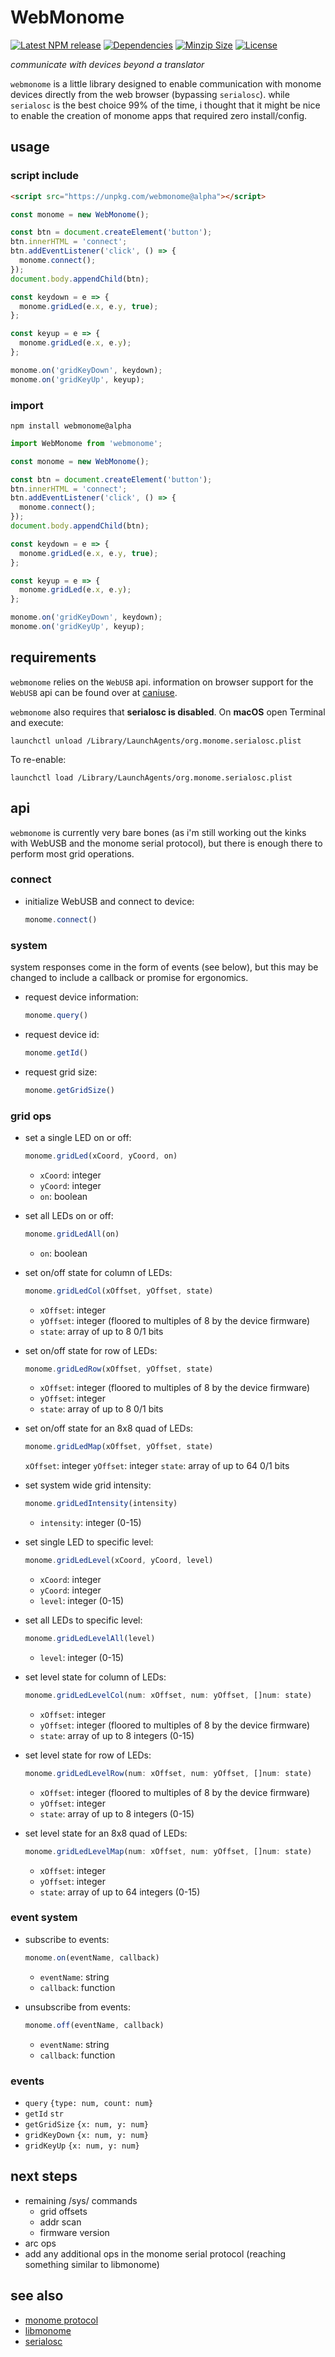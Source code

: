 # WebMonome

[![Latest NPM release][npm-badge]][npm-badge-url]
[![Dependencies][deps-badge]][deps-badge-url]
[![Minzip Size][size-badge]][size-badge-url]
[![License][license-badge]][license-badge-url]

*communicate with devices beyond a translator*

`webmonome` is a little library designed to enable communication with monome devices directly from the web browser (bypassing `serialosc`). while `serialosc` is the best choice 99% of the time, i thought that it might be nice to enable the creation of monome apps that required zero install/config.

## usage

### script include

```html
<script src="https://unpkg.com/webmonome@alpha"></script>
```
```js
const monome = new WebMonome();

const btn = document.createElement('button');
btn.innerHTML = 'connect';
btn.addEventListener('click', () => {
  monome.connect();
});
document.body.appendChild(btn);

const keydown = e => {
  monome.gridLed(e.x, e.y, true);
};

const keyup = e => {
  monome.gridLed(e.x, e.y);
};

monome.on('gridKeyDown', keydown);
monome.on('gridKeyUp', keyup);
```

### import

`npm install webmonome@alpha`

```javascript
import WebMonome from 'webmonome';

const monome = new WebMonome();

const btn = document.createElement('button');
btn.innerHTML = 'connect';
btn.addEventListener('click', () => {
  monome.connect();
});
document.body.appendChild(btn);

const keydown = e => {
  monome.gridLed(e.x, e.y, true);
};

const keyup = e => {
  monome.gridLed(e.x, e.y);
};

monome.on('gridKeyDown', keydown);
monome.on('gridKeyUp', keyup);
```

## requirements

`webmonome` relies on the `WebUSB` api. information on browser support for the `WebUSB` api can be found over at [caniuse](https://caniuse.com/#feat=webusb).

`webmonome` also requires that **serialosc is disabled**. On **macOS** open Terminal and execute:

```
launchctl unload /Library/LaunchAgents/org.monome.serialosc.plist
 ```

To re-enable:

```
launchctl load /Library/LaunchAgents/org.monome.serialosc.plist
```

## api

`webmonome` is currently very bare bones (as i'm still working out the kinks with WebUSB and the monome serial protocol), but there is enough there to perform most grid operations.

### connect

- initialize WebUSB and connect to device:

  ```javascript
  monome.connect()
  ```

### system

system responses come in the form of events (see below), but this may be changed to include a callback or promise for ergonomics.

- request device information:

  ```javascript
  monome.query()
  ```

- request device id:

  ```javascript
  monome.getId()
  ```

- request grid size:

  ```javascript
  monome.getGridSize()
  ```

### grid ops

- set a single LED on or off:

  ```javascript
  monome.gridLed(xCoord, yCoord, on)
  ```
  - `xCoord`: integer
  - `yCoord`: integer
  - `on`: boolean


- set all LEDs on or off:

  ```javascript
  monome.gridLedAll(on)
  ```
  - `on`: boolean


- set on/off state for column of LEDs:

  ```javascript
  monome.gridLedCol(xOffset, yOffset, state)
  ```
  - `xOffset`: integer
  - `yOffset`: integer (floored to multiples of 8 by the device firmware)
  - `state`: array of up to 8 0/1 bits


- set on/off state for row of LEDs:

  ```javascript
  monome.gridLedRow(xOffset, yOffset, state)
  ```
  - `xOffset`: integer (floored to multiples of 8 by the device firmware)
  - `yOffset`: integer
  - `state`: array of up to 8 0/1 bits


- set on/off state for an 8x8 quad of LEDs:

  ```javascript
  monome.gridLedMap(xOffset, yOffset, state)
  ```
  `xOffset`: integer
  `yOffset`: integer
  `state`: array of up to 64 0/1 bits

- set system wide grid intensity:

  ```javascript
  monome.gridLedIntensity(intensity)
  ```
  - `intensity`: integer (0-15)


- set single LED to specific level:

  ```javascript
  monome.gridLedLevel(xCoord, yCoord, level)
  ```
  - `xCoord`: integer
  - `yCoord`: integer
  - `level`: integer (0-15)


- set all LEDs to specific level:

  ```javascript
  monome.gridLedLevelAll(level)
  ```
  - `level`: integer (0-15)


- set level state for column of LEDs:

  ```javascript
  monome.gridLedLevelCol(num: xOffset, num: yOffset, []num: state)
  ```
  - `xOffset`: integer
  - `yOffset`: integer (floored to multiples of 8 by the device firmware)
  - `state`: array of up to 8 integers (0-15)


- set level state for row of LEDs:

  ```javascript
  monome.gridLedLevelRow(num: xOffset, num: yOffset, []num: state)
  ```
  - `xOffset`: integer (floored to multiples of 8 by the device firmware)
  - `yOffset`: integer
  - `state`: array of up to 8 integers (0-15)


- set level state for an 8x8 quad of LEDs:

  ```javascript
  monome.gridLedLevelMap(num: xOffset, num: yOffset, []num: state)
  ```
  - `xOffset`: integer
  - `yOffset`: integer
  - `state`: array of up to 64 integers (0-15)


### event system

- subscribe to events:

  ```javascript
  monome.on(eventName, callback)
  ```
  - `eventName`: string
  - `callback`: function


- unsubscribe from events:

  ```javascript
  monome.off(eventName, callback)
  ```
  - `eventName`: string
  - `callback`: function

### events

  - `query` `{type: num, count: num}`
  - `getId` `str`
  - `getGridSize` `{x: num, y: num}`
  - `gridKeyDown` `{x: num, y: num}`
  - `gridKeyUp` `{x: num, y: num}`


## next steps

* remaining /sys/ commands
  - grid offsets
  - addr scan
  - firmware version
* arc ops
* add any additional ops in the monome serial protocol (reaching something similar to libmonome)

## see also
* [monome protocol](https://monome.org/docs/serialosc/serial.txt)
* [libmonome](https://github.com/monome/libmonome)
* [serialosc](https://github.com/monome/serialosc)

[npm-badge]: https://img.shields.io/npm/v/webmonome/alpha
[npm-badge-url]: https://www.npmjs.com/package/webmonome/v/alpha
[deps-badge]: https://img.shields.io/librariesio/release/npm/webmonome/0.0.1-alpha.5
[deps-badge-url]: https://libraries.io/npm/webmonome
[size-badge]: https://img.shields.io/bundlephobia/minzip/webmonome/0.0.1-alpha.5
[size-badge-url]: https://bundlephobia.com/result?p=webmonome@0.0.1-alpha.5
[license-badge]: https://img.shields.io/github/license/halvves/webmonome
[license-badge-url]: ./LICENSE
